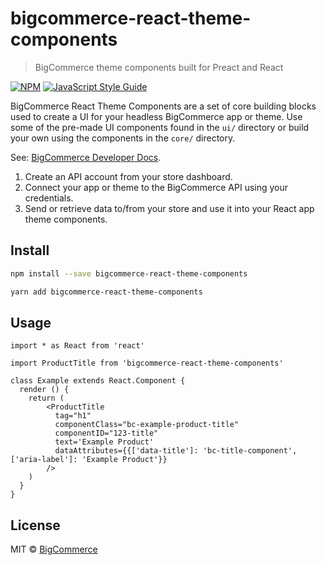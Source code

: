 # bigcommerce-react-theme-components

> BigCommerce theme components built for Preact and React

[![NPM](https://img.shields.io/npm/v/bigcommerce-react-theme-components.svg)](https://www.npmjs.com/package/bigcommerce-react-theme-components) [![JavaScript Style Guide](https://img.shields.io/badge/code_style-standard-brightgreen.svg)](https://standardjs.com)

BigCommerce React Theme Components are a set of core building blocks used to create a UI for your headless BigCommerce app or theme.
Use some of the pre-made UI components found in the `ui/` directory or build your own using the components in the `core/` directory.

See: [BigCommerce Developer Docs](https://developer.bigcommerce.com/).

1. Create an API account from your store dashboard.
2. Connect your app or theme to the BigCommerce API using your credentials.
3. Send or retrieve data to/from your store and use it into your React app theme components.

## Install

```bash
npm install --save bigcommerce-react-theme-components
```

```bash
yarn add bigcommerce-react-theme-components
```

## Usage

```tsx
import * as React from 'react'

import ProductTitle from 'bigcommerce-react-theme-components'

class Example extends React.Component {
  render () {
    return (
        <ProductTitle
          tag="h1"
          componentClass="bc-example-product-title"
          componentID="123-title"
          text='Example Product'
          dataAttributes={{['data-title']: 'bc-title-component', ['aria-label']: 'Example Product'}}
        />
    )
  }
}
```

## License

MIT © [BigCommerce](https://github.com/bigcommerce)

